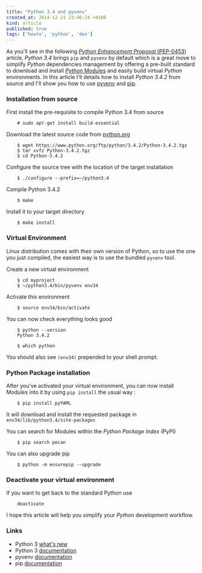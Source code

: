 ```yaml
---
title: "Python 3.4 and pyvenv"
created_at: 2014-12-21 23:46:24 +0100
kind: article
published: true
tags: ['howto', 'python', 'dev']
---
```


As you'll see in the following [*Python Enhancement Proposal* (PEP-0453)](https://www.python.org/dev/peps/pep-0453/) article, *Python 3.4* brings `pip` and `pyvenv` by default which is a great move to simplify *Python* dependencies management by offering a pre-built standard to download and install [*Python* Modules](https://pypi.python.org/pypi) and easily build virtual *Python* environments. In this article I'll details how to install *Python 3.4.2* from source and I'll show you how to use [pyvenv](https://docs.python.org/3/library/venv.html) and [pip](https://pip.pypa.io/en/latest/).

<!-- more -->

### Installation from source

First install the pre-requisite to compile Python 3.4 from source

		# sudo apt-get install build-essential

Download the latest source code from [python.org](http://python.org)

		$ wget https://www.python.org/ftp/python/3.4.2/Python-3.4.2.tgz
		$ tar xvfz Python-3.4.2.tgz
		$ cd Python-3.4.2

Configure the source tree with the location of the target installation

		$ ./configure --prefix=~/python3.4

Compile Python 3.4.2

		$ make

Install it to your target directory

		$ make install

### Virtual Environment

Linux distribution comes with their own version of Python, so to use the one you just compiled, the easiest way is to use the bundled `pyvenv` tool.  

Create a new virtual environment

		$ cd myproject
		$ ~/python3.4/bin/pyvenv env34

Activate this environment

		$ source env34/bin/activate

You can now check everything looks good

		$ python --version
		Python 3.4.2

		$ which python

You should also see `(env34)` prepended to your shell prompt.

### Python Package installation

After you've activated your virtual environment, you can now install Modules into it by using `pip install` the usual way :

		$ pip install pyYAML

It will download and install the requested package in `env34/lib/python3.4/site-packages`

You can search for Modules within the *Python Package Index* (PyPI)

		$ pip search pecan

You can also upgrade pip

		$ python -m ensurepip --upgrade

### Deactivate your virtual environment

If you want to get back to the standard Python use

		deactivate

I hope this article will help you simplify your *Python* development workflow.

### Links

* Python 3 [what's new](https://docs.python.org/3/whatsnew/)
* Python 3 [documentation](https://docs.python.org/3/)
* pyvenv [documentation](https://docs.python.org/3/library/venv.html)
* pip [documentation](https://pip.pypa.io/en/latest/)